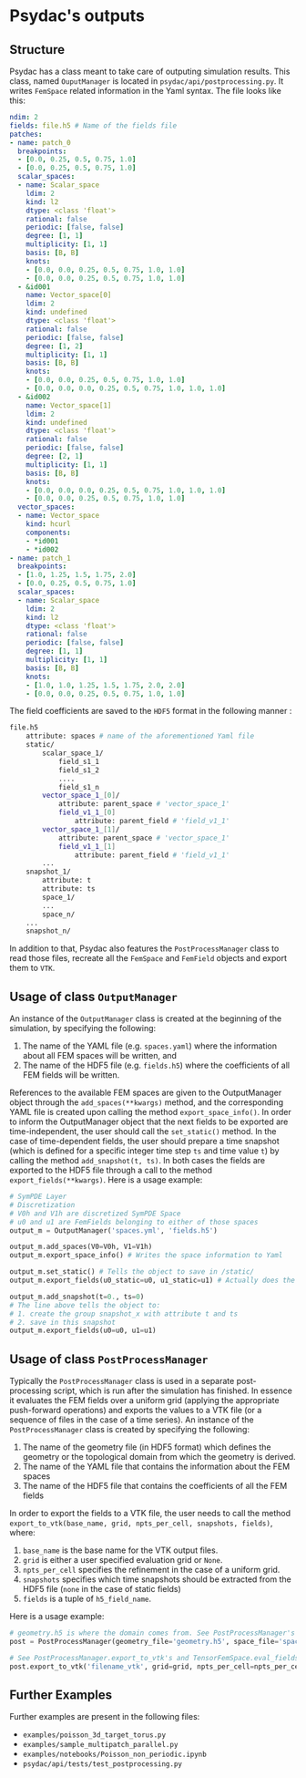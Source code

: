# Psydac's outputs
## Structure
Psydac has a class meant to take care of outputing simulation results. This class, named `OuputManager` is located in `psydac/api/postprocessing.py`.
It writes `FemSpace` related information in the Yaml syntax. The file looks like this:
```yaml
ndim: 2
fields: file.h5 # Name of the fields file
patches:
- name: patch_0
  breakpoints:
  - [0.0, 0.25, 0.5, 0.75, 1.0]
  - [0.0, 0.25, 0.5, 0.75, 1.0]
  scalar_spaces:
  - name: Scalar_space
    ldim: 2
    kind: l2
    dtype: <class 'float'>
    rational: false
    periodic: [false, false]
    degree: [1, 1]
    multiplicity: [1, 1]
    basis: [B, B]
    knots:
    - [0.0, 0.0, 0.25, 0.5, 0.75, 1.0, 1.0]
    - [0.0, 0.0, 0.25, 0.5, 0.75, 1.0, 1.0]
  - &id001
    name: Vector_space[0]
    ldim: 2
    kind: undefined
    dtype: <class 'float'>
    rational: false
    periodic: [false, false]
    degree: [1, 2]
    multiplicity: [1, 1]
    basis: [B, B]
    knots:
    - [0.0, 0.0, 0.25, 0.5, 0.75, 1.0, 1.0]
    - [0.0, 0.0, 0.0, 0.25, 0.5, 0.75, 1.0, 1.0, 1.0]
  - &id002
    name: Vector_space[1]
    ldim: 2
    kind: undefined
    dtype: <class 'float'>
    rational: false
    periodic: [false, false]
    degree: [2, 1]
    multiplicity: [1, 1]
    basis: [B, B]
    knots:
    - [0.0, 0.0, 0.0, 0.25, 0.5, 0.75, 1.0, 1.0, 1.0]
    - [0.0, 0.0, 0.25, 0.5, 0.75, 1.0, 1.0]
  vector_spaces:
  - name: Vector_space
    kind: hcurl
    components:
    - *id001
    - *id002
- name: patch_1
  breakpoints:
  - [1.0, 1.25, 1.5, 1.75, 2.0]
  - [0.0, 0.25, 0.5, 0.75, 1.0]
  scalar_spaces:
  - name: Scalar_space
    ldim: 2
    kind: l2
    dtype: <class 'float'>
    rational: false
    periodic: [false, false]
    degree: [1, 1]
    multiplicity: [1, 1]
    basis: [B, B]
    knots:
    - [1.0, 1.0, 1.25, 1.5, 1.75, 2.0, 2.0]
    - [0.0, 0.0, 0.25, 0.5, 0.75, 1.0, 1.0]

```
The field coefficients are saved to the `HDF5` format in the following manner :
```bash
file.h5
    attribute: spaces # name of the aforementioned Yaml file
    static/
        scalar_space_1/
            field_s1_1
            field_s1_2
            ....
            field_s1_n
        vector_space_1_[0]/
            attribute: parent_space # 'vector_space_1'
            field_v1_1_[0]
                attribute: parent_field # 'field_v1_1'
        vector_space_1_[1]/
            attribute: parent_space # 'vector_space_1'
            field_v1_1_[1]
                attribute: parent_field # 'field_v1_1'
        ...
    snapshot_1/
        attribute: t
        attribute: ts
        space_1/
        ...
        space_n/
    ...
    snapshot_n/
```
In addition to that, Psydac also features the `PostProcessManager` class to read those files, recreate all the `FemSpace` and `FemField` objects and export them to `VTK`.

## Usage of class `OutputManager`

An instance of the `OutputManager` class is created at the beginning of the simulation, by specifying the following:

1.  The name of the YAML file (e.g. `spaces.yaml`) where the information about all FEM spaces will be written, and
2.  The name of the HDF5 file (e.g. `fields.h5`) where the coefficients of all FEM fields will be written.

References to the available FEM spaces are given to the OutputManager object through the `add_spaces(**kwargs)` method, and the corresponding YAML file is created upon calling the method `export_space_info()`. In order to inform the OutputManager object that the next fields to be exported are time-independent, the user should call the `set_static()` method. In the case of time-dependent fields, the user should prepare a time snapshot (which is defined for a specific integer time step `ts` and time value `t`) by calling the method `add_snapshot(t, ts)`. In both cases the fields are exported to the HDF5 file through a call to the method `export_fields(**kwargs)`. Here is a usage example:

```python
# SymPDE Layer
# Discretization
# V0h and V1h are discretized SymPDE Space
# u0 and u1 are FemFields belonging to either of those spaces
output_m = OutputManager('spaces.yml', 'fields.h5')

output_m.add_spaces(V0=V0h, V1=V1h)
output_m.export_space_info() # Writes the space information to Yaml

output_m.set_static() # Tells the object to save in /static/
output_m.export_fields(u0_static=u0, u1_static=u1) # Actually does the saving

output_m.add_snapshot(t=0., ts=0)
# The line above tells the object to:
# 1. create the group snapshot_x with attribute t and ts
# 2. save in this snapshot
output_m.export_fields(u0=u0, u1=u1)
```

## Usage of class `PostProcessManager`

Typically the `PostProcessManager` class is used in a separate post-processing script, which is run after the simulation has finished. In essence it evaluates the FEM fields over a uniform grid (applying the appropriate push-forward operations) and exports the values to a VTK file (or a sequence of files in the case of a time series). An instance of the `PostProcessManager` class is created by specifying the following:

1.  The name of the geometry file (in HDF5 format) which defines the geometry or the topological domain from which the geometry is derived.
2.  The name of the YAML file that contains the information about the FEM spaces
3.  The name of the HDF5 file that contains the coefficients of all the FEM fields

In order to export the fields to a VTK file, the user needs to call the method `export_to_vtk(base_name, grid, npts_per_cell, snapshots, fields)`, where:
1.  `base_name` is the base name for the VTK output files.
2.  `grid` is either a user specified evaluation grid or `None`.
3.  `npts_per_cell` specifies the refinement in the case of a uniform grid.
4.  `snapshots` specifies which time snapshots should be extracted from the HDF5 file (`none` in the case of static fields)
5.  `fields` is a tuple  of `h5_field_name`.

Here is a usage example:

```python
# geometry.h5 is where the domain comes from. See PostProcessManager's docstring for more information
post = PostProcessManager(geometry_file='geometry.h5', space_file='spaces.yml', fields_file='fields.h5')

# See PostProcessManager.export_to_vtk's and TensorFemSpace.eval_fields' docstrings for more information
post.export_to_vtk('filename_vtk', grid=grid, npts_per_cell=npts_per_cell, snapshots='all', fields = ('u0', 'u1'))
```

## Further Examples
Further examples are present in the following files:

*   `examples/poisson_3d_target_torus.py`
*   `examples/sample_multipatch_parallel.py`
*   `examples/notebooks/Poisson_non_periodic.ipynb`
*   `psydac/api/tests/test_postprocessing.py`